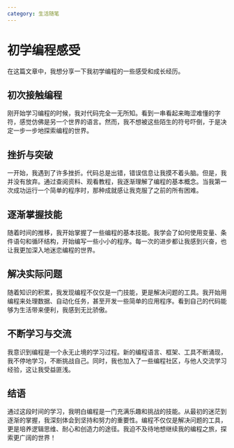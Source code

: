```yaml
---
category: 生活随笔
---
```

# 初学编程感受

在这篇文章中，我想分享一下我初学编程的一些感受和成长经历。

## 初次接触编程

刚开始学习编程的时候，我对代码完全一无所知。看到一串看起来晦涩难懂的字符，感觉仿佛是另一个世界的语言。然而，我不想被这些陌生的符号吓倒，于是决定一步一步地探索编程的世界。

## 挫折与突破

一开始，我遇到了许多挫折。代码总是出错，错误信息让我摸不着头脑。但是，我并没有放弃。通过查阅资料、观看教程，我逐渐理解了编程的基本概念。当我第一次成功运行一个简单的程序时，那种成就感让我克服了之前的所有困难。

## 逐渐掌握技能

随着时间的推移，我开始掌握了一些编程的基本技能。我学会了如何使用变量、条件语句和循环结构，开始编写一些小小的程序。每一次的进步都让我感到兴奋，也让我更加深入地迷恋编程的世界。

## 解决实际问题

随着知识的积累，我发现编程不仅仅是一门技能，更是解决问题的工具。我开始用编程来处理数据、自动化任务，甚至开发一些简单的应用程序。看到自己的代码能够为生活带来便利，我感到无比骄傲。

## 不断学习与交流

我意识到编程是一个永无止境的学习过程。新的编程语言、框架、工具不断涌现，我不停地学习，不断挑战自己。同时，我也加入了一些编程社区，与他人交流学习经验，这让我受益匪浅。

## 结语

通过这段时间的学习，我明白编程是一门充满乐趣和挑战的技能。从最初的迷茫到逐渐的掌握，我深刻体会到坚持和努力的重要性。编程不仅仅是解决问题的工具，更是培养逻辑思维、耐心和创造力的途径。我迫不及待地想继续我的编程之旅，探索更广阔的世界！

